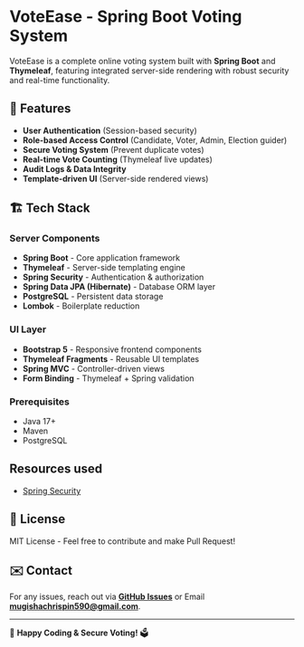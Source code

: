 # VoteEase - Spring Boot Voting System

VoteEase is a complete online voting system built with **Spring Boot** and **Thymeleaf**, featuring integrated server-side rendering with robust security and real-time functionality.

## 🚀 Features

- **User Authentication** (Session-based security)
- **Role-based Access Control** (Candidate, Voter, Admin, Election guider)
- **Secure Voting System** (Prevent duplicate votes)
- **Real-time Vote Counting** (Thymeleaf live updates)
- **Audit Logs & Data Integrity**
- **Template-driven UI** (Server-side rendered views)

## 🏗️ Tech Stack

### **Server Components**

- **Spring Boot** - Core application framework
- **Thymeleaf** - Server-side templating engine
- **Spring Security** - Authentication & authorization
- **Spring Data JPA (Hibernate)** - Database ORM layer
- **PostgreSQL** - Persistent data storage
- **Lombok** - Boilerplate reduction

### UI Layer

- **Bootstrap 5** - Responsive frontend components
- **Thymeleaf Fragments** - Reusable UI templates
- **Spring MVC** - Controller-driven views
- **Form Binding** - Thymeleaf + Spring validation

### Prerequisites

- Java 17+
- Maven
- PostgreSQL

## Resources used

- [Spring Security](https://www.youtube.com/watch?v=X7pGCmVxx10&t=689s)

## 📜 License

MIT License - Feel free to contribute and make Pull Request!

## ✉️ Contact

For any issues, reach out via **[GitHub Issues](https://github.com/Mchiir/voteEase/issues)** or Email **mugishachrispin590@gmail.com**.

---

🚀 **Happy Coding & Secure Voting!** 🗳️
